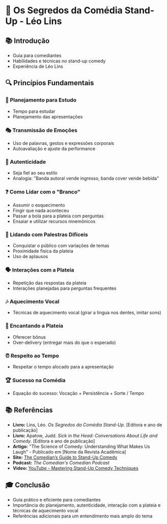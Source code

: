 # 🌟 Os Segredos da Comédia Stand-Up - Léo Lins

## 📚 Introdução
- Guia para comediantes
- Habilidades e técnicas no stand-up comedy
- Experiência de Léo Lins

## 🔍 Princípios Fundamentais

### 📅 Planejamento para Estudo
- Tempo para estudar
- Planejamento das apresentações

### 🎭 Transmissão de Emoções
- Uso de palavras, gestos e expressões corporais
- Autoavaliação e ajuste da performance

### 🎤 Autenticidade
- Seja fiel ao seu estilo
- Analogia: "Banda autoral vende ingresso, banda cover vende bebida"

### ❓ Como Lidar com o "Branco"
- Assumir o esquecimento
- Fingir que nada aconteceu
- Passar a bola para a plateia com perguntas
- Ensaiar e utilizar recursos mnemônicos

### 👥 Lidando com Palestras Difíceis
- Conquistar o público com variações de temas
- Proximidade física da plateia
- Uso de aplausos

### 🗣️ Interações com a Plateia
- Repetição das respostas da plateia
- Interações planejadas para perguntas frequentes

### 🎶 Aquecimento Vocal
- Técnicas de aquecimento vocal (girar a língua nos dentes, imitar sons)

### 🌟 Encantando a Plateia
- Oferecer bônus
- Over-delivery (entregar mais do que o esperado)

### ⏰ Respeito ao Tempo
- Respeitar o tempo alocado para a apresentação

### 🏆 Sucesso na Comédia
- Equação do sucesso: Vocação + Persistência + Sorte / Tempo

## 📚 Referências
- **Livro:** Lins, Léo. *Os Segredos da Comédia Stand-Up*. [Editora e ano de publicação]
- **Livro:** Apatow, Judd. *Sick in the Head: Conversations About Life and Comedy*. [Editora e ano de publicação]
- **Artigo:** "The Science of Comedy: Understanding What Makes Us Laugh" - Publicado em [Nome da Revista Acadêmica]
- **Site:** [The Comedian’s Guide to Stand-Up Comedy](https://www.thecomedian.com/guide)
- **Podcast:** *The Comedian's Comedian Podcast*
- **Vídeo:** [YouTube - Mastering Stand-Up Comedy Techniques](https://www.youtube.com/watch?v=example)

## 🎓 Conclusão
- Guia prático e eficiente para comediantes
- Importância do planejamento, autenticidade, interação com a plateia e técnicas de aquecimento vocal
- Referências adicionais para um entendimento mais amplo do tema
